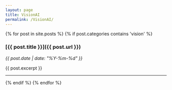 ```yaml
---
layout: page
title: VisionAI
permalink: /VisionAI/
---
```


{% for post in site.posts %}
  {% if post.categories contains 'vision' %}
### [{{ post.title }}]({{ post.url }})
*{{ post.date | date: "%Y-%m-%d" }}*

{{ post.excerpt }}

---
  {% endif %}
{% endfor %}
